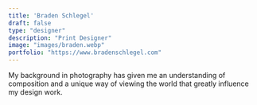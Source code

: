 ```yaml
---
title: 'Braden Schlegel'
draft: false
type: "designer"
description: "Print Designer"
image: "images/braden.webp"
portfolio: "https://www.bradenschlegel.com"
---
```

My background in photography has given me an understanding of composition and a unique way of viewing the world that greatly influence my design work.
